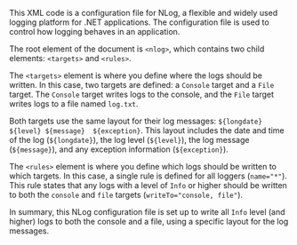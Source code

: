 This XML code is a configuration file for NLog, a flexible and widely used logging platform for .NET applications. The configuration file is used to control how logging behaves in an application.

The root element of the document is `<nlog>`, which contains two child elements: `<targets>` and `<rules>`.

The `<targets>` element is where you define where the logs should be written. In this case, two targets are defined: a `Console` target and a `File` target. The `Console` target writes logs to the console, and the `File` target writes logs to a file named `log.txt`.

Both targets use the same layout for their log messages: `${longdate} ${level} ${message}  ${exception}`. This layout includes the date and time of the log (`${longdate}`), the log level (`${level}`), the log message (`${message}`), and any exception information (`${exception}`).

The `<rules>` element is where you define which logs should be written to which targets. In this case, a single rule is defined for all loggers (`name="*"`). This rule states that any logs with a level of `Info` or higher should be written to both the `console` and `file` targets (`writeTo="console, file"`).

In summary, this NLog configuration file is set up to write all `Info` level (and higher) logs to both the console and a file, using a specific layout for the log messages.